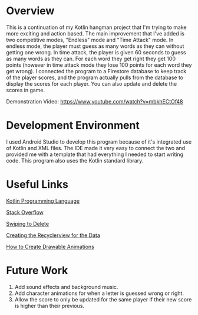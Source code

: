 # Overview
This is a continuation of my Kotlin hangman project that I'm trying to make more exciting
and action based. The main improvement that I've added is two competitive modes, "Endless"
mode and "Time Attack" mode. In endless mode, the player must guess as many words as they
can without getting one wrong. In time attack, the player is given 60 seconds to guess as
many words as they can. For each word they get right they get 100 points (however in time
attack mode they lose 100 points for each word they get wrong). I connected the program to
a Firestore database to keep track of the player scores, and the program actually pulls from 
the database to display the scores for each player. You can also update and delete the scores
in game. 

Demonstration Video: https://www.youtube.com/watch?v=mbkhECtOf48

# Development Environment
I used Android Studio to develop this program because of it's integrated use of
Kotlin and XML files. The IDE made it very easy to connect the two and provided
me with a template that had everything I needed to start writing code. This program
also uses the Kotlin standard library. 

# Useful Links

[Kotlin Programming Language](https://kotlinlang.org/)

[Stack Overflow](https://stackoverflow.com/)

[Swiping to Delete](https://www.youtube.com/watch?v=xE8z8wiXz18)

[Creating the Recyclerview for the Data](https://www.youtube.com/watch?v=Ly0xwWlUpVM&t=393s)

[How to Create Drawable Animations](https://www.youtube.com/watch?v=scZYIAZrMWk)




# Future Work
1. Add sound effects and background music.
2. Add character animations for when a letter is guessed wrong or right.
3. Allow the score to only be updated for the same player if their new score is higher than their previous.
